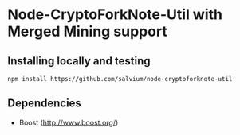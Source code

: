 Node-CryptoForkNote-Util with Merged Mining support
===================================================

Installing locally and testing
-----
```
npm install https://github.com/salvium/node-cryptoforknote-util
```

Dependencies
------------

* Boost (http://www.boost.org/)